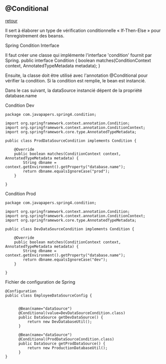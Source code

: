## @Conditional
[retour](https://github.com/grouault/spring-tutorial/blob/master/spring-contexte/notes/spring-configuration-xml/index.md)


Il sert à élaborer un type de vérification conditionnelle « If-Then-Else » pour l’enregistrement des beanss.

Spring Condition Interface

Il faut créer une classe qui implémente l'interface 'condition' fournit par Spring.
public interface Condition {
	boolean matches(ConditionContext context, AnnotatedTypeMetadata metadata);
}

Ensuite, la classe doit être utilisé avec l'annotation @Conditional pour vérifier la condition.
Si la condition est remplie, le bean est instancié.

Dans le cas suivant, la dataSource instancié dépent de la propriété database.name

Condition Dev
```
package com.javapapers.spring4.condition;

import org.springframework.context.annotation.Condition;
import org.springframework.context.annotation.ConditionContext;
import org.springframework.core.type.AnnotatedTypeMetadata;

public class ProdDataSourceCondition implements Condition {

	@Override
	public boolean matches(ConditionContext context, AnnotatedTypeMetadata metadata) {
		String dbname = context.getEnvironment().getProperty("database.name");
		return dbname.equalsIgnoreCase("prod");
	}

}
```

Condition Prod
```
package com.javapapers.spring4.condition;

import org.springframework.context.annotation.Condition;
import org.springframework.context.annotation.ConditionContext;
import org.springframework.core.type.AnnotatedTypeMetadata;

public class DevDataSourceCondition implements Condition {

	@Override
	public boolean matches(ConditionContext context, AnnotatedTypeMetadata metadata) {
		String dbname = context.getEnvironment().getProperty("database.name");
		return dbname.equalsIgnoreCase("dev");
	}

}
```

Fichier de configuration de Spring
```
@Configuration
public class EmployeeDataSourceConfig {
	

	  @Bean(name="dataSource")
	  @Conditional(value=DevDataSourceCondition.class)
	  public DataSource getDevDataSource() {
		  return new DevDatabaseUtil();
	  }

	  @Bean(name="dataSource")
	  @Conditional(ProdDataSourceCondition.class)
	  public DataSource getProdDataSource() {
		  return new ProductionDatabaseUtil();
	  }
}
```
